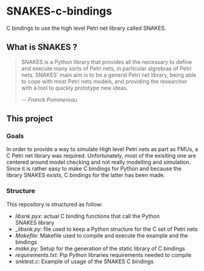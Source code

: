 # SNAKES-c-bindings
C bindings to use the high level Petri net library called SNAKES.

## What is SNAKES ?
> SNAKES is a Python library that provides all the necessary to define and execute many sorts of Petri nets, in particular algrebras of Petri nets. SNAKES' main aim is to be a general Petri net library, being able to cope with most Petri nets models, and providing the researcher with a tool to quickly prototype new ideas.
> 
> -- <cite>Franck Pommereau</cite>

## This project

### Goals
In order to provide a way to simulate High level Petri nets as part as FMUs, a C Petri net library was required. Unfortunately, most of the exisiting one are centered around model checking and not really modelling and simulation. Since it is rather easy to make C bindings for Python and because the library SNAKES exists, C bindings for the latter has been made. 

### Structure
This repository is structured as follow:
* *libsnk.pyx*: actual C binding functions that call the Python SNAKES library
* *_libsnk.py*: file used to keep a Python structure for the C set of Petri nets
* *Makefile*: Makefile used to compile and execute the example and the bindings
* *make.py*: Setup for the generation of the static library of C bindings
* *requirements.txt*: Pip Python libraries requirements needed to compile
* *snktest.c*: Example of usage of the SNAKES C bindings
